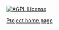 [![AGPL License](http://img.shields.io/badge/license-AGPL%20v3-red.svg?style=flat-square)](http://opensource.org/licenses/AGPL-3.0)

[Project home page](http://sp4ke.com/projects/bootstrap-magic-button/example/)
